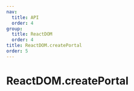 ```yaml
---
nav:
  title: API
  order: 4
group:
  title: ReactDOM
  order: 4
title: ReactDOM.createPortal
order: 5
---
```


# ReactDOM.createPortal
